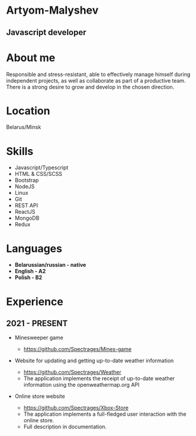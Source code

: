 # Artyom-Malyshev
## Javascript developer

# About me

Responsible and stress-resistant, able to effectively manage himself during independent projects, as well as collaborate as part of a productive team. There is a strong desire to grow and develop in the chosen direction.

# Location
Belarus/Minsk

# Skills

* Javascript/Typescript
* HTML & CSS/SCSS
* Bootstrap
* NodeJS
* Linux
* Git
* REST API
* ReactJS
* MongoDB
* Redux

# Languages
* **Belarussian/russian - native**
* **English - A2**
* **Polish - B2** 

# Experience

## 2021 - PRESENT

* Minesweeper game
    * https://github.com/Spectrages/Mines-game
  
* Website for updating and getting up-to-date weather information
    * https://github.com/Spectrages/Weather
    * The application implements the receipt of up-to-date weather information using the openweathermap.org API
   
* Online store website
    * https://github.com/Spectrages/Xbox-Store
    * The application implements a full-fledged user interaction with the online store. 
    * Full description in documentation.

